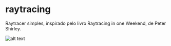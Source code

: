 # raytracing

Raytracer simples, inspirado pelo livro Raytracing in one Weekend, de Peter Shirley.

![alt text](https://github.com/rhu201/raytracing/blob/master/jpg/cornell.jpg?raw=true)
